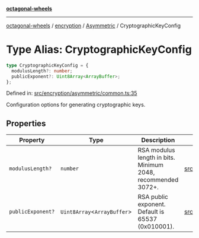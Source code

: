 [**octagonal-wheels**](../../../README.md)

***

[octagonal-wheels](../../../modules.md) / [encryption](../../README.md) / [Asymmetric](../README.md) / CryptographicKeyConfig

# Type Alias: CryptographicKeyConfig

```ts
type CryptographicKeyConfig = {
  modulusLength?: number;
  publicExponent?: Uint8Array<ArrayBuffer>;
};
```

Defined in: [src/encryption/asymmetric/common.ts:35](https://github.com/vrtmrz/octagonal-wheels/blob/main/src/encryption/asymmetric/common.ts#L35)

Configuration options for generating cryptographic keys.

## Properties

| Property | Type | Description | Defined in |
| ------ | ------ | ------ | ------ |
| <a id="moduluslength"></a> `modulusLength?` | `number` | RSA modulus length in bits. Minimum 2048, recommended 3072+. | [src/encryption/asymmetric/common.ts:37](https://github.com/vrtmrz/octagonal-wheels/blob/main/src/encryption/asymmetric/common.ts#L37) |
| <a id="publicexponent"></a> `publicExponent?` | `Uint8Array`\<`ArrayBuffer`\> | RSA public exponent. Default is 65537 (0x010001). | [src/encryption/asymmetric/common.ts:39](https://github.com/vrtmrz/octagonal-wheels/blob/main/src/encryption/asymmetric/common.ts#L39) |
